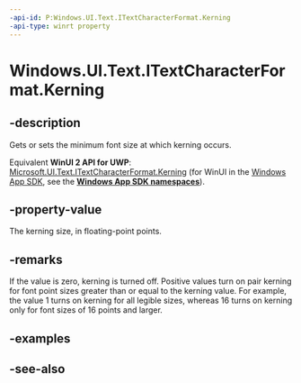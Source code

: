 ```yaml
---
-api-id: P:Windows.UI.Text.ITextCharacterFormat.Kerning
-api-type: winrt property
---
```


<!-- Property syntax
public float Kerning { get;  set; }
-->

# Windows.UI.Text.ITextCharacterFormat.Kerning

## -description
Gets or sets the minimum font size at which kerning occurs.

Equivalent **WinUI 2 API for UWP**: [Microsoft.UI.Text.ITextCharacterFormat.Kerning](/windows/winui/api/microsoft.ui.text.itextcharacterformat.kerning) (for WinUI in the [Windows App SDK](/windows/apps/windows-app-sdk/), see the **[Windows App SDK namespaces](/windows/windows-app-sdk/api/winrt/)**).

## -property-value
The kerning size, in floating-point points.

## -remarks
If the value is zero, kerning is turned off. Positive values turn on pair kerning for font point sizes greater than or equal to the kerning value. For example, the value 1 turns on kerning for all legible sizes, whereas 16 turns on kerning only for font sizes of 16 points and larger.

## -examples

## -see-also
